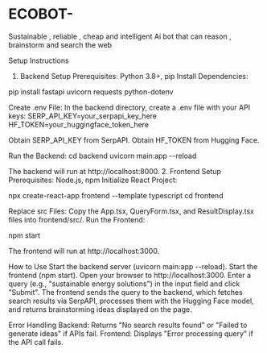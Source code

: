 # ECOBOT-
Sustainable , reliable , cheap and intelligent Ai bot that can reason , brainstorm and search the web

Setup Instructions
1. Backend Setup
Prerequisites: Python 3.8+, pip
Install Dependencies:

pip install fastapi uvicorn requests python-dotenv

Create .env File: In the backend directory, create a .env file with your API keys:
SERP_API_KEY=your_serpapi_key_here
HF_TOKEN=your_huggingface_token_here

Obtain SERP_API_KEY from SerpAPI.
Obtain HF_TOKEN from Hugging Face.

Run the Backend:
cd backend
uvicorn main:app --reload

The backend will run at http://localhost:8000.
2. Frontend Setup
Prerequisites: Node.js, npm
Initialize React Project:

npx create-react-app frontend --template typescript
cd frontend

Replace src Files: Copy the App.tsx, QueryForm.tsx, and ResultDisplay.tsx files into frontend/src/.
Run the Frontend:

npm start

The frontend will run at http://localhost:3000.

How to Use
Start the backend server (uvicorn main:app --reload).
Start the frontend (npm start).
Open your browser to http://localhost:3000.
Enter a query (e.g., "sustainable energy solutions") in the input field and click "Submit".
The frontend sends the query to the backend, which fetches search results via SerpAPI, processes them with the Hugging Face model, and returns brainstorming ideas displayed on the page.

Error Handling
Backend: Returns "No search results found" or "Failed to generate ideas" if APIs fail.
Frontend: Displays "Error processing query" if the API call fails.
